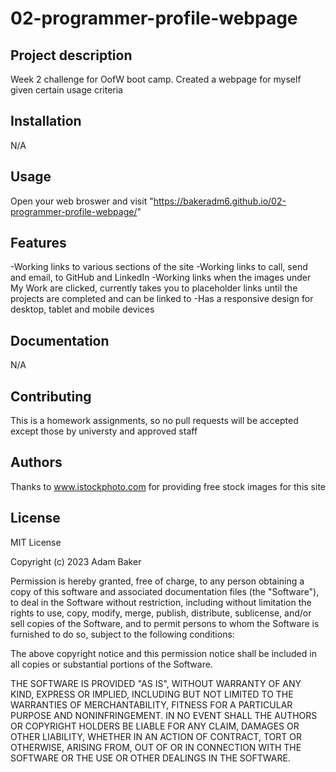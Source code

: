 # 02-programmer-profile-webpage

## Project description

Week 2 challenge for OofW boot camp. Created a webpage for myself given certain usage criteria

## Installation

N/A

## Usage

Open your web broswer and visit "https://bakeradm6.github.io/02-programmer-profile-webpage/"

## Features

-Working links to various sections of the site
-Working links to call, send and email, to GitHub and LinkedIn
-Working links when the images under My Work are clicked, currently takes you to placeholder links until the projects are completed and can be linked to
-Has a responsive design for desktop, tablet and mobile devices 

## Documentation

N/A

## Contributing

This is a homework assignments, so no pull requests will be accepted except those by universty and approved staff

## Authors

Thanks to www.istockphoto.com for providing free stock images for this site

## License

MIT License

Copyright (c) 2023 Adam Baker

Permission is hereby granted, free of charge, to any person obtaining a copy
of this software and associated documentation files (the "Software"), to deal
in the Software without restriction, including without limitation the rights
to use, copy, modify, merge, publish, distribute, sublicense, and/or sell
copies of the Software, and to permit persons to whom the Software is
furnished to do so, subject to the following conditions:

The above copyright notice and this permission notice shall be included in all
copies or substantial portions of the Software.

THE SOFTWARE IS PROVIDED "AS IS", WITHOUT WARRANTY OF ANY KIND, EXPRESS OR
IMPLIED, INCLUDING BUT NOT LIMITED TO THE WARRANTIES OF MERCHANTABILITY,
FITNESS FOR A PARTICULAR PURPOSE AND NONINFRINGEMENT. IN NO EVENT SHALL THE
AUTHORS OR COPYRIGHT HOLDERS BE LIABLE FOR ANY CLAIM, DAMAGES OR OTHER
LIABILITY, WHETHER IN AN ACTION OF CONTRACT, TORT OR OTHERWISE, ARISING FROM,
OUT OF OR IN CONNECTION WITH THE SOFTWARE OR THE USE OR OTHER DEALINGS IN THE
SOFTWARE.
